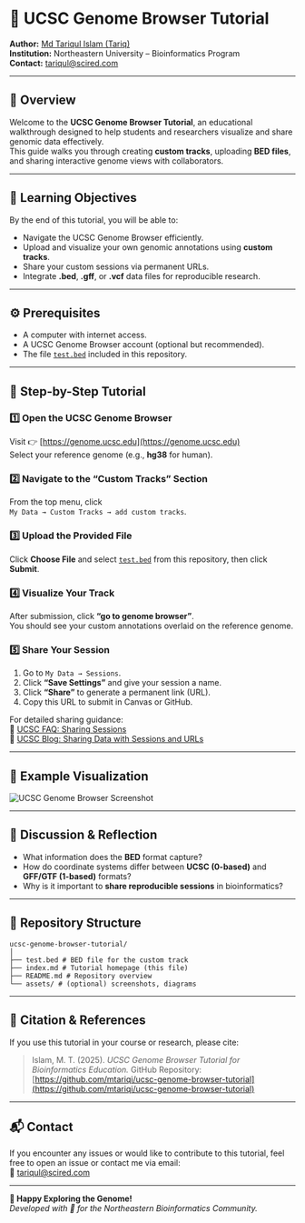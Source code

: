 # 🧬 UCSC Genome Browser Tutorial  
**Author:** [Md Tariqul Islam (Tariq)](https://github.com/mtariqi)  
**Institution:** Northeastern University – Bioinformatics Program  
**Contact:** [tariqul@scired.com](mailto:tariqul@scired.com)  

---

## 🎯 Overview
Welcome to the **UCSC Genome Browser Tutorial**, an educational walkthrough designed to help students and researchers visualize and share genomic data effectively.  
This guide walks you through creating **custom tracks**, uploading **BED files**, and sharing interactive genome views with collaborators.

---

## 🧭 Learning Objectives
By the end of this tutorial, you will be able to:
- Navigate the UCSC Genome Browser efficiently.  
- Upload and visualize your own genomic annotations using **custom tracks**.  
- Share your custom sessions via permanent URLs.  
- Integrate **.bed**, **.gff**, or **.vcf** data files for reproducible research.

---

## ⚙️ Prerequisites
- A computer with internet access.  
- A UCSC Genome Browser account (optional but recommended).  
- The file [`test.bed`](./test.bed) included in this repository.

---

## 🚀 Step-by-Step Tutorial

### 1️⃣ Open the UCSC Genome Browser
Visit 👉 [https://genome.ucsc.edu](https://genome.ucsc.edu)  
Select your reference genome (e.g., **hg38** for human).

### 2️⃣ Navigate to the “Custom Tracks” Section
From the top menu, click  
`My Data → Custom Tracks → add custom tracks`.

### 3️⃣ Upload the Provided File
Click **Choose File** and select [`test.bed`](./test.bed) from this repository, then click **Submit**.

### 4️⃣ Visualize Your Track
After submission, click **“go to genome browser”**.  
You should see your custom annotations overlaid on the reference genome.

### 5️⃣ Share Your Session
1. Go to `My Data → Sessions`.  
2. Click **“Save Settings”** and give your session a name.  
3. Click **“Share”** to generate a permanent link (URL).  
4. Copy this URL to submit in Canvas or GitHub.

For detailed sharing guidance:  
📖 [UCSC FAQ: Sharing Sessions](https://genome.ucsc.edu/FAQ/FAQlink.html)  
🧭 [UCSC Blog: Sharing Data with Sessions and URLs](https://genome-blog.gi.ucsc.edu/blog/2021/08/13/sharing-data-with-sessions-and-urls/)

---

## 🧩 Example Visualization
![UCSC Genome Browser Screenshot](https://genome.ucsc.edu/images/gbrowser_v400.png)

---

## 🧠 Discussion & Reflection
- What information does the **BED** format capture?  
- How do coordinate systems differ between **UCSC (0-based)** and **GFF/GTF (1-based)** formats?  
- Why is it important to **share reproducible sessions** in bioinformatics?

---

## 📁 Repository Structure
```
ucsc-genome-browser-tutorial/
│
├── test.bed # BED file for the custom track
├── index.md # Tutorial homepage (this file)
├── README.md # Repository overview
└── assets/ # (optional) screenshots, diagrams
```


---

## 🧾 Citation & References
If you use this tutorial in your course or research, please cite:

> Islam, M. T. (2025). *UCSC Genome Browser Tutorial for Bioinformatics Education.* GitHub Repository: [https://github.com/mtariqi/ucsc-genome-browser-tutorial](https://github.com/mtariqi/ucsc-genome-browser-tutorial)

---

## 📬 Contact
If you encounter any issues or would like to contribute to this tutorial, feel free to open an issue or contact me via email:  
📧 [tariqul@scired.com](mailto:tariqul@scired.com)

---

**🧬 Happy Exploring the Genome!**  
*Developed with 💙 for the Northeastern Bioinformatics Community.*
